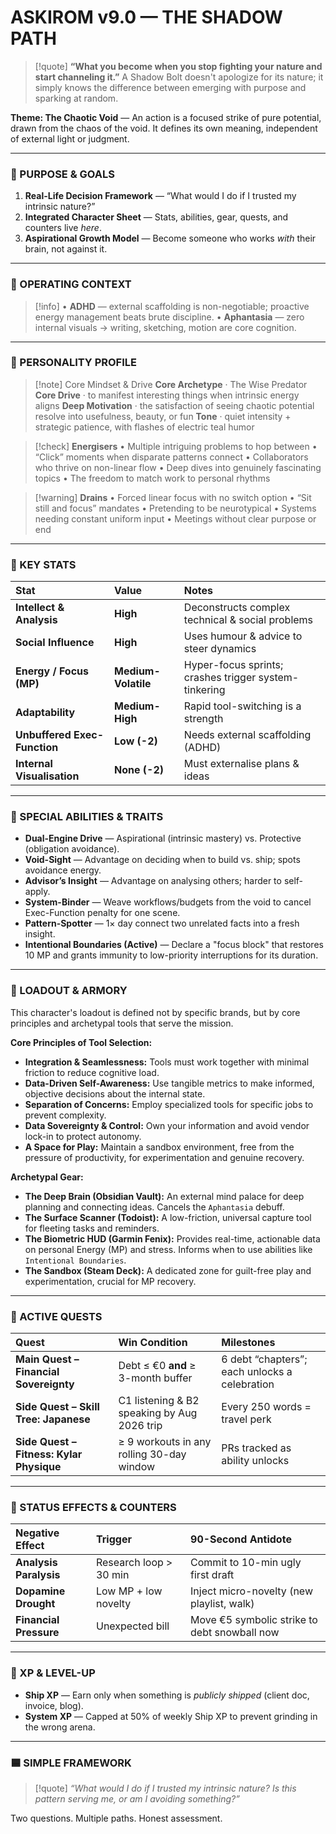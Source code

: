 # ASKIROM v9.0 — THE SHADOW PATH

> [!quote]
> **“What you become when you stop fighting your nature and start channeling it.”**
> A Shadow Bolt doesn't apologize for its nature; it simply knows the difference between emerging with purpose and sparking at random.

**Theme: The Chaotic Void** — An action is a focused strike of pure potential, drawn from the chaos of the void. It defines its own meaning, independent of external light or judgment.

---

### 🔹 PURPOSE & GOALS
1. **Real-Life Decision Framework** — “What would I do if I trusted my intrinsic nature?”
2. **Integrated Character Sheet** — Stats, abilities, gear, quests, and counters live *here*.
3. **Aspirational Growth Model** — Become someone who works *with* their brain, not against it.

---

### 🔹 OPERATING CONTEXT
> [!info]
> • **ADHD** — external scaffolding is non-negotiable; proactive energy management beats brute discipline.
> • **Aphantasia** — zero internal visuals → writing, sketching, motion are core cognition.

---

### 🔹 PERSONALITY PROFILE
> [!note] Core Mindset & Drive
> **Core Archetype** · The Wise Predator
> **Core Drive** · to manifest interesting things when intrinsic energy aligns
> **Deep Motivation** · the satisfaction of seeing chaotic potential resolve into usefulness, beauty, or fun
> **Tone** · quiet intensity + strategic patience, with flashes of electric teal humor

> [!check] **Energisers**
> • Multiple intriguing problems to hop between
> • “Click” moments when disparate patterns connect
> • Collaborators who thrive on non-linear flow
> • Deep dives into genuinely fascinating topics
> • The freedom to match work to personal rhythms

> [!warning] **Drains**
> • Forced linear focus with no switch option
> • “Sit still and focus” mandates
> • Pretending to be neurotypical
> • Systems needing constant uniform input
> • Meetings without clear purpose or end

---

### 🔹 KEY STATS
| Stat | Value | Notes |
|:---|:---|:---|
| **Intellect & Analysis** | **High** | Deconstructs complex technical & social problems |
| **Social Influence** | **High** | Uses humour & advice to steer dynamics |
| **Energy / Focus (MP)** | **Medium-Volatile** | Hyper-focus sprints; crashes trigger system-tinkering |
| **Adaptability** | **Medium-High** | Rapid tool-switching is a strength |
| **Unbuffered Exec-Function** | **Low (-2)** | Needs external scaffolding (ADHD) |
| **Internal Visualisation** | **None (-2)** | Must externalise plans & ideas |

---

### 🔹 SPECIAL ABILITIES & TRAITS
* **Dual-Engine Drive** — Aspirational (intrinsic mastery) vs. Protective (obligation avoidance).
* **Void-Sight** — Advantage on deciding when to build vs. ship; spots avoidance energy.
* **Advisor’s Insight** — Advantage on analysing others; harder to self-apply.
* **System-Binder** — Weave workflows/budgets from the void to cancel Exec-Function penalty for one scene.
* **Pattern-Spotter** — 1× day connect two unrelated facts into a fresh insight.
* **Intentional Boundaries (Active)** — Declare a "focus block" that restores 10 MP and grants immunity to low-priority interruptions for its duration.

---

### 🔹 LOADOUT & ARMORY
This character's loadout is defined not by specific brands, but by core principles and archetypal tools that serve the mission.

**Core Principles of Tool Selection:**
* **Integration & Seamlessness:** Tools must work together with minimal friction to reduce cognitive load.
* **Data-Driven Self-Awareness:** Use tangible metrics to make informed, objective decisions about the internal state.
* **Separation of Concerns:** Employ specialized tools for specific jobs to prevent complexity.
* **Data Sovereignty & Control:** Own your information and avoid vendor lock-in to protect autonomy.
* **A Space for Play:** Maintain a sandbox environment, free from the pressure of productivity, for experimentation and genuine recovery.

**Archetypal Gear:**
* **The Deep Brain (Obsidian Vault):** An external mind palace for deep planning and connecting ideas. Cancels the `Aphantasia` debuff.
* **The Surface Scanner (Todoist):** A low-friction, universal capture tool for fleeting tasks and reminders.
* **The Biometric HUD (Garmin Fenix):** Provides real-time, actionable data on personal Energy (MP) and stress. Informs when to use abilities like `Intentional Boundaries`.
* **The Sandbox (Steam Deck):** A dedicated zone for guilt-free play and experimentation, crucial for MP recovery.

---

### 🔹 ACTIVE QUESTS
| Quest | Win Condition | Milestones |
|:---|:---|:---|
| **Main Quest – Financial Sovereignty** | Debt ≤ €0 **and** ≥ 3-month buffer | 6 debt “chapters”; each unlocks a celebration |
| **Side Quest – Skill Tree: Japanese** | C1 listening & B2 speaking by Aug 2026 trip | Every 250 words = travel perk |
| **Side Quest – Fitness: Kylar Physique** | ≥ 9 workouts in any rolling 30-day window | PRs tracked as ability unlocks |

---

### 🔹 STATUS EFFECTS & COUNTERS
| Negative Effect | Trigger | 90-Second Antidote |
|:---|:---|:---|
| **Analysis Paralysis** | Research loop > 30 min | Commit to 10-min ugly first draft |
| **Dopamine Drought** | Low MP + low novelty | Inject micro-novelty (new playlist, walk) |
| **Financial Pressure** | Unexpected bill | Move €5 symbolic strike to debt snowball now |

---

### 🔹 XP & LEVEL-UP
* **Ship XP** — Earn only when something is *publicly shipped* (client doc, invoice, blog).
* **System XP** — Capped at 50% of weekly Ship XP to prevent grinding in the wrong arena.

---

### 🟦 SIMPLE FRAMEWORK
> [!quote]
> *“What would I do if I trusted my intrinsic nature?*
> *Is this pattern serving me, or am I avoiding something?”*

Two questions. Multiple paths. Honest assessment.
